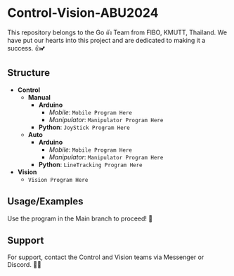 # Control-Vision-ABU2024
This repository belongs to the Go ดัง Team from FIBO, KMUTT, Thailand. We have put our hearts into this project and are dedicated to making it a success. 👍💕
## Structure

- **Control**
    - **Manual**
        - **Arduino**
            - *Mobile*: `Mobile Program Here`
            - *Manipulator*: `Manipulator Program Here`
        - **Python**: `JoyStick Program Here`
    - **Auto**
        - **Arduino**
            - *Mobile*: `Mobile Program Here`
            - *Manipulator*: `Manipulator Program Here`
        - **Python**: `LineTracking Program Here`
- **Vision**
    - `Vision Program Here`
## Usage/Examples
Use the program in the Main branch to proceed! 🚀


## Support
For support, contact the Control and Vision teams via Messenger or Discord. 🎊📞
